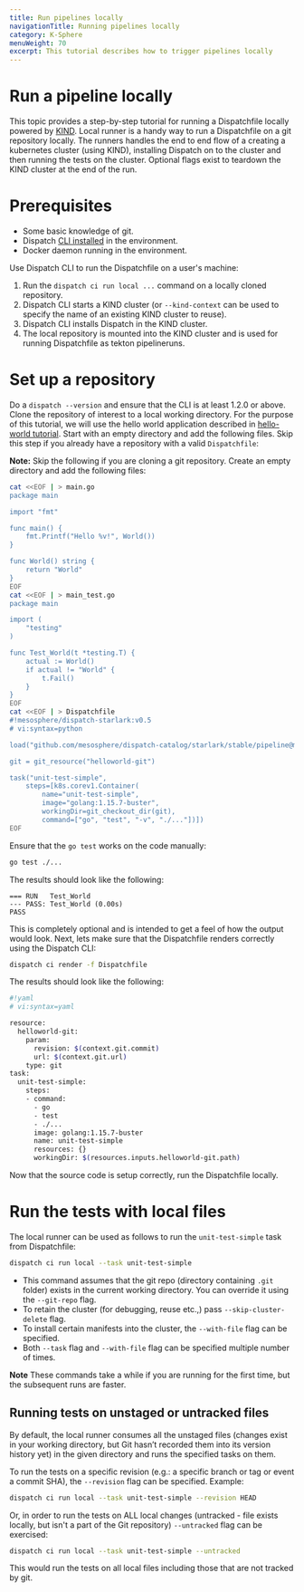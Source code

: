 ```yaml
---
title: Run pipelines locally
navigationTitle: Running pipelines locally
category: K-Sphere
menuWeight: 70
excerpt: This tutorial describes how to trigger pipelines locally
---
```


# Run a pipeline locally

This topic provides a step-by-step tutorial for running a Dispatchfile locally powered by [KIND](https://kind.sigs.k8s.io/). Local runner is a handy way to run a Dispatchfile on a git repository locally. The runners handles the end to end flow of a creating a kubernetes cluster (using KIND), installing Dispatch on to the cluster and then running the tests on the cluster. Optional flags exist to teardown the KIND cluster at the end of the run.   

# Prerequisites

- Some basic knowledge of git.
- Dispatch [CLI installed](../../../install/cli/) in the environment.
- Docker daemon running in the environment.

Use Dispatch CLI to run the Dispatchfile on a user's machine:

1. Run the `dispatch ci run local ...` command on a locally cloned repository.
1. Dispatch CLI starts a KIND cluster (or `--kind-context` can be used to specify the name of an existing KIND cluster to reuse).
1. Dispatch CLI installs Dispatch in the KIND cluster.
1. The local repository is mounted into the KIND cluster and is used for running Dispatchfile as tekton pipelineruns.

# Set up a repository

Do a `dispatch --version` and ensure that the CLI is at least 1.2.0 or above. Clone the repository of interest to a local working directory. For the purpose of this tutorial, we will use the hello world application described in [hello-world tutorial](../../../quickstart/hello-world-in-starlark/). Start with an empty directory and add the following files. Skip this step if you already have a repository with a valid `Dispatchfile`:

**Note:** Skip the following if you are cloning a git repository. 
Create an empty directory and add the following files:
```bash
cat <<EOF | > main.go
package main

import "fmt"

func main() {
	fmt.Printf("Hello %v!", World())
}

func World() string {
	return "World"
}
EOF
cat <<EOF | > main_test.go
package main

import (
	"testing"
)

func Test_World(t *testing.T) {
	actual := World()
	if actual != "World" {
		t.Fail()
	}
}
EOF
cat <<EOF | > Dispatchfile
#!mesosphere/dispatch-starlark:v0.5
# vi:syntax=python

load("github.com/mesosphere/dispatch-catalog/starlark/stable/pipeline@master", "git_resource", "git_checkout_dir")

git = git_resource("helloworld-git")

task("unit-test-simple",
    steps=[k8s.corev1.Container(
        name="unit-test-simple",
        image="golang:1.15.7-buster",
        workingDir=git_checkout_dir(git),
        command=["go", "test", "-v", "./..."])])
EOF
```

Ensure that the `go test` works on the code manually:

```bash
go test ./...
```

The results should look like the following:

```text
=== RUN   Test_World
--- PASS: Test_World (0.00s)
PASS
```

This is completely optional and is intended to get a feel of how the output would look. Next, lets make sure that the Dispatchfile renders correctly using the Dispatch CLI:

```bash
dispatch ci render -f Dispatchfile
```

The results should look like the following:

```bash
#!yaml
# vi:syntax=yaml

resource:
  helloworld-git:
    param:
      revision: $(context.git.commit)
      url: $(context.git.url)
    type: git
task:
  unit-test-simple:
    steps:
    - command:
      - go
      - test
      - ./...
      image: golang:1.15.7-buster
      name: unit-test-simple
      resources: {}
      workingDir: $(resources.inputs.helloworld-git.path)
```

Now that the source code is setup correctly, run the Dispatchfile locally.

# Run the tests with local files

The local runner can be used as follows to run the `unit-test-simple` task from Dispatchfile:

```bash
dispatch ci run local --task unit-test-simple
```

- This command assumes that the git repo (directory containing `.git` folder) exists in the current working directory. You can override it using the `--git-repo` flag.
- To retain the cluster (for debugging, reuse etc.,) pass `--skip-cluster-delete` flag.
- To install certain manifests into the cluster, the `--with-file` flag can be specified.
- Both `--task` flag and `--with-file` flag can be specified multiple number of times.

**Note** These commands take a while if you are running for the first time, but the subsequent runs are faster.

## Running tests on unstaged or untracked files

By default, the local runner consumes all the unstaged files (changes exist in your working directory, but Git hasn’t recorded them into its version history yet) in the given directory and runs the specified tasks on them.

To run the tests on a specific revision (e.g.: a specific branch or tag or event a commit SHA), the `--revision` flag can be specified. Example:

```bash
dispatch ci run local --task unit-test-simple --revision HEAD
``` 

Or, in order to run the tests on ALL local changes (untracked - file exists locally, but isn't a part of the Git repository) `--untracked` flag can be exercised:

```bash
dispatch ci run local --task unit-test-simple --untracked
```

This would run the tests on all local files including those that are not tracked by git.

